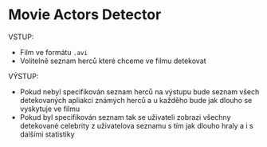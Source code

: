 # Movie Actors Detector

VSTUP:
  - Film ve formátu `.avi`
  - Volitelně seznam herců které chceme ve filmu detekovat

VÝSTUP:
  - Pokud nebyl specifikován seznam herců na výstupu bude seznam všech detekovaných apliakci známých herců a u každěho bude jak dlouho se vyskytuje ve filmu
  - Pokud byl specifikován seznam tak se uživateli zobrazi všechny detekované celebrity z uživatelova seznamu s tím jak dlouho hraly a i s dalšími statistiky
